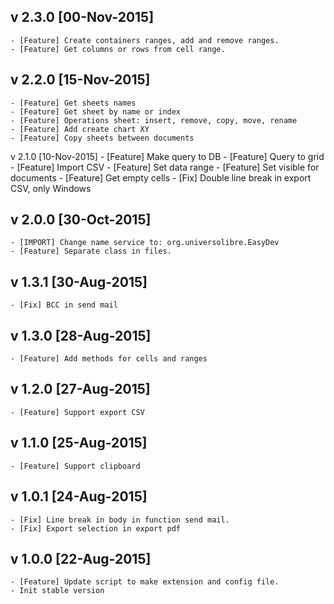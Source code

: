 v 2.3.0 [00-Nov-2015]
---------------------
    - [Feature] Create containers ranges, add and remove ranges.
    - [Feature] Get columns or rows from cell range.

v 2.2.0 [15-Nov-2015]
---------------------
    - [Feature] Get sheets names
    - [Feature] Get sheet by name or index
    - [Feature] Operations sheet: insert, remove, copy, move, rename
    - [Feature] Add create chart XY
    - [Feature] Copy sheets between documents

v 2.1.0 [10-Nov-2015]
    - [Feature] Make query to DB
    - [Feature] Query to grid
    - [Feature] Import CSV
    - [Feature] Set data range
    - [Feature] Set visible for documents
    - [Feature] Get empty cells
    - [Fix] Double line break in export CSV, only Windows

v 2.0.0 [30-Oct-2015]
---------------------
    - [IMPORT] Change name service to: org.universolibre.EasyDev
    - [Feature] Separate class in files.

v 1.3.1 [30-Aug-2015]
---------------------
    - [Fix] BCC in send mail

v 1.3.0 [28-Aug-2015]
---------------------
    - [Feature] Add methods for cells and ranges

v 1.2.0 [27-Aug-2015]
---------------------
    - [Feature] Support export CSV

v 1.1.0 [25-Aug-2015]
---------------------
    - [Feature] Support clipboard

v 1.0.1 [24-Aug-2015]
---------------------
    - [Fix] Line break in body in function send mail.
    - [Fix] Export selection in export pdf

v 1.0.0 [22-Aug-2015]
---------------------
    - [Feature] Update script to make extension and config file.
    - Init stable version
